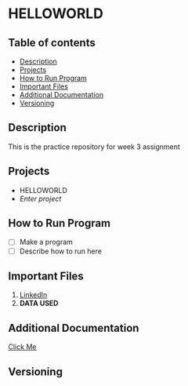 # HELLOWORLD
## Table of contents 
- [Description](docs/README.md)
- [Projects](docs/README.md)
- [How to Run Program](docs/README.md)
- [Important Files](docs/README.md)
- [Additional Documentation](docs/README.md)
- [Versioning](docs/README.md)
## Description 
This is the practice repository for week 3 assignment 
## Projects
- HELLOWORLD
- *Enter project*
## How to Run Program
- [ ] Make a program
- [ ] Describe how to run here
## Important Files
1. [LinkedIn](https://www.linkedin.com/in/alec-gienger-8429231b5/)
2. **DATA USED**
## Additional Documentation
[Click Me](https://www.usdebtclock.org/)
## Versioning
